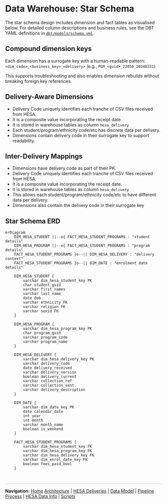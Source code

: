 # Data Warehouse: Star Schema
The star schema design includes dimension and fact tables as visualised below. For detailed column descriptions and business rules, see the DBT YAML definitions in [`dbt/models/schema.yml`](../dbt/models/schema.yml).

## Compound dimension keys
Each dimension has a surrogate key with a human-readable pattern: `<dim_code>_<business_key>_<delivery>` (e.g., `PGM_<guid>_22056_20240331`)

This supports troubleshooting and also enables dimension rebuilds without breaking foreign key references.

## Delivery-Aware Dimensions
- Delivery Code uniquely identifies each tranche of CSV files received from HESA.
- It is a composite value incorporating the receipt date.
- It is stored in warehouse tables as column `hesa_delivery`
- Each student/program/ethnicity code/etc has discrete data per delivery.
- Dimensions contain delivery code in their surrogate key to support readability.


## Inter-Delivery Mappings
- Dimensions have delivery code as part of their PK.
- Delivery Code uniquely identifies each tranche of CSV files received from HESA.
- It is a composite value incorporating the receipt date.
- It is stored in warehouse tables as column `hesa_delivery`
- This allows each student/program/ethnicity code/etc to have different data per delivery.
- Dimensions also contain the delivery code in their surrogate key


## Star Schema ERD

```mermaid
erDiagram
    DIM_HESA_STUDENT ||--o{ FACT_HESA_STUDENT_PROGRAMS : "student details"
    DIM_HESA_PROGRAM ||--o{ FACT_HESA_STUDENT_PROGRAMS : "program details"
    FACT_HESA_STUDENT_PROGRAMS }o--|| DIM_HESA_DELIVERY : "delivery context"
    FACT_HESA_STUDENT_PROGRAMS }o--|| DIM_DATE : "enrolment date details"

    DIM_HESA_STUDENT {
        varchar dim_hesa_student_key PK
        char student_guid
        varchar first_names
        varchar last_name
        date dob
        varchar ethnicity FK
        varchar religion FK
        varchar sexid FK
    }

    DIM_HESA_PROGRAM {
        varchar dim_hesa_program_key PK
        char program_guid
        varchar program_code
        varchar program_name
    }

    DIM_HESA_DELIVERY {
        varchar dim_hesa_delivery_key PK
        varchar delivery_code
        date delivery_received
        varchar delivery_version
        boolean delivery_current
        varchar collection_ref
        varchar collection_sent
        varchar delivery_description
    }
    
    DIM_DATE {
        varchar dim_date_key PK
        date calendar_date
        int year
        int month
        varchar month_name
        boolean is_weekend
    }
    
    FACT_HESA_STUDENT_PROGRAMS {
        varchar dim_hesa_student_key FK
        varchar dim_hesa_program_key FK
        varchar dim_hesa_delivery_key FK
        varchar dim_enrol_date_key FK
        boolean fees_paid_bool
    }
```

<div style="margin: 3em 0 1em 0; border-top: 1px solid #ccc; padding-top: 1em;">
  <strong>Navigation:</strong>
  <a href="README.md">Home</a> 
  <a href="architecture.md">Architecture</a> |
  <a href="data-deliveries.md">HESA Deliveries</a> |
  <a href="data-model.md">Data Model</a> |
  <a href="pipeline-process.md">Pipeline Process</a> |
  <a href="hesa-data-info.md">HESA Data Info</a> |
  <a href="scripts.md">Scripts</a>
</div>